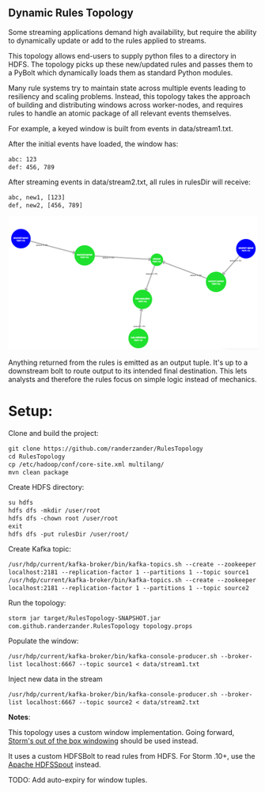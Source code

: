 ## Dynamic Rules Topology

Some streaming applications demand high availability, but require the ability to dynamically update or add to the rules applied to streams.

This topology allows end-users to supply python files to a directory in HDFS. The topology picks up these new/updated rules and passes them to a PyBolt which dynamically loads them as standard Python modules.

Many rule systems try to maintain state across multiple events leading to resiliency and scaling problems. Instead, this topology takes the approach of building and distributing windows across worker-nodes, and requires rules to handle an atomic package of all relevant events themselves.

For example, a keyed window is built from events in data/stream1.txt.

After the initial events have loaded, the window has:
```
abc: 123
def: 456, 789
```

After streaming events in data/stream2.txt, all rules in rulesDir will receive:
```
abc, new1, [123]
def, new2, [456, 789]
```

![Topology Diagram](/screenshots/topology.png?raw=true)

Anything returned from the rules is emitted as an output tuple. It's up to a downstream bolt to route output to its intended final destination. This lets analysts and therefore the rules focus on simple logic instead of mechanics.

# Setup:

Clone and build the project:
```
git clone https://github.com/randerzander/RulesTopology
cd RulesTopology
cp /etc/hadoop/conf/core-site.xml multilang/
mvn clean package
```

Create HDFS directory:
```
su hdfs
hdfs dfs -mkdir /user/root
hdfs dfs -chown root /user/root
exit
hdfs dfs -put rulesDir /user/root/
```

Create Kafka topic:
```
/usr/hdp/current/kafka-broker/bin/kafka-topics.sh --create --zookeeper localhost:2181 --replication-factor 1 --partitions 1 --topic source1
/usr/hdp/current/kafka-broker/bin/kafka-topics.sh --create --zookeeper localhost:2181 --replication-factor 1 --partitions 1 --topic source2
```

Run the topology:
```
storm jar target/RulesTopology-SNAPSHOT.jar com.github.randerzander.RulesTopology topology.props
```

Populate the window:
```
/usr/hdp/current/kafka-broker/bin/kafka-console-producer.sh --broker-list localhost:6667 --topic source1 < data/stream1.txt
```

Inject new data in the stream
```
/usr/hdp/current/kafka-broker/bin/kafka-console-producer.sh --broker-list localhost:6667 --topic source2 < data/stream2.txt
```

**Notes**:

This topology uses a custom window implementation. Going forward, [Storm's out of the box windowing](http://storm.apache.org/releases/1.0.0/Windowing.html) should be used instead.

It uses a custom HDFSBolt to read rules from HDFS. For Storm .10+, use the [Apache HDFSSpout](https://github.com/apache/storm/tree/master/external/storm-hdfs) instead.

TODO: Add auto-expiry for window tuples.
